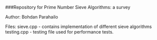###Repository for Prime Number Sieve Algorithms: a survey

Author: Bohdan Parahailo

Files:
sieve.cpp - contains implementation of different sieve algorithms
testing.cpp - testing file used for performance tests.